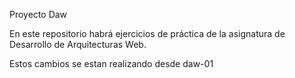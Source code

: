 Proyecto Daw

En este repositorio habrá ejercicios de práctica de la asignatura de Desarrollo de Arquitecturas Web.

Estos cambios se estan realizando desde daw-01